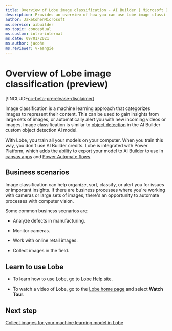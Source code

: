 ```yaml
---
title: Overview of Lobe image classification - AI Builder | Microsoft Docs
description: Provides an overview of how you can use Lobe image classification models in AI Builder to add intelligence to your apps.
author: JakeCohenMicrosoft
ms.service: aibuilder
ms.topic: conceptual
ms.custom: intro-internal
ms.date: 09/01/2021
ms.author: jacohe
ms.reviewer: v-aangie
---
```


# Overview of Lobe image classification (preview)

[!INCLUDE[cc-beta-prerelease-disclaimer](./includes/cc-beta-prerelease-disclaimer.md)]

Image classification is a machine learning approach that categorizes images to represent their content. This can be used to gain insights from large sets of images, or automatically alert you with new incoming videos or images. Image classification is similar to [object detection](object-detection-overview.md) in the AI Builder custom object detection AI model.

With Lobe, you train all your models on your computer. When you train this way, you don't use AI Builder credits. Lobe is integrated with Power Platform, which adds the ability to export your model to AI Builder to use in [canvas apps](/powerapps/maker/canvas-apps/getting-started) and [Power Automate flows](/power-automate/flow-types).

## Business scenarios

Image classification can help organize, sort, classify, or alert you for issues or important insights. If there are business processes where you're working with cameras or large sets of images, there's an opportunity to automate processes with computer vision.

Some common business scenarios are:

- Analyze defects in manufacturing.

- Monitor cameras.

- Work with online retail images.

- Collect images in the field.  

## Learn to use Lobe

- To learn how to use Lobe, go to [Lobe Help site](https://www.lobe.ai/docs/welcome/welcome).

- To watch a video of Lobe, go to the [Lobe home page](https://www.lobe.ai/) and select **Watch Tour**.

## Next step

[Collect images for your machine learning model in Lobe](lobe-collect-images)

 
